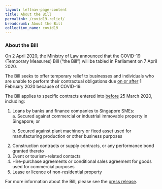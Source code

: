 ```yaml
---
layout: leftnav-page-content
title: About the Bill
permalink: /covid19-relief/
breadcrumb: About the Bill
collection_name: covid19
---
```


### About the Bill ###

On 2 April 2020, the Ministry of Law announced that the COVID-19 (Temporary Measures) Bill (“the Bill”) will be tabled in Parliament on 7 April 2020.
 
The Bill seeks to offer temporary relief to businesses and individuals who are unable to perform their contractual obligations due 	<u>on or after</u> 1 February 2020 because of COVID-19.
 
The Bill applies to specific contracts entered into <u>before</u> 25 March 2020, including:

<!--
<ol style="list-style-type: lower-roman">
<li>Leases or licences for non-residential immovable property (e.g. lease for factory premises);</li>
<li>Construction contract or supply contract (e.g. contract for the supply of materials);</li>
<li>Contracts for the provision of goods and services (e.g venue, catering) for events (e.g. weddings, business meetings);</li>
<li>Certain contracts for goods or services for visitors to Singapore, domestic tourists or outbound tourists, or promotion of tourism (e.g. cruises, hotel accommodation bookings); and</li>
<li>Certain loan facilities granted by a bank or a finance company to SMEs.</li>
</ol>
-->

<ol style="list-style-type: decimal">
<li>Loans by banks and finance companies to Singapore SMEs:</li>
  a. Secured against commercial or industrial immovable property in Singapore; or
  
  b. Secured against plant machinery or fixed asset used for manufacturing production or other business purposes
<li>Construction contracts or supply contracts, or any performance bond granted thereto</li>
<li>Event or tourism-related contacts</li>
<li>Hire-purchase agreements or conditional sales agreement for goods used for commercial purposes</li>
<li>Lease or licence of non-residential property</li>
</ol>


For more information about the Bill, please see the [press release](https://www.mlaw.gov.sg/news/press-releases/temporary-relief-for-inability-to-perform-contractual-obligations-due-to-coronavirus-disease-2019-covid-19-situation). 

